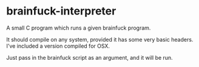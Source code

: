 brainfuck-interpreter
=====================

A small C program which runs a given brainfuck program.

It should compile on any system, provided it has some very basic headers. I've included a version compiled for OSX.

Just pass in the brainfuck script as an argument, and it will be run.
